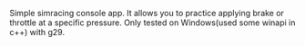 Simple simracing console app. It allows you to practice applying brake or throttle at a specific pressure.
Only tested on Windows(used some winapi in c++) with g29.